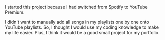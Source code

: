 I started this project because I had switched from Spotify to YouTube Premium.

I didn't want to manually add all songs in my playlists one by one onto YouTube playlists. So, I thought I would use my coding knowledge to make my life easier.
Plus, I think it would be a good small project for my portfolio.